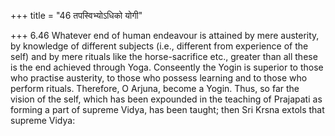 +++
title = "46 तपस्विभ्योऽधिको योगी"

+++
6.46 Whatever end of human endeavour is attained by mere austerity, by
knowledge of different subjects (i.e., different from experience of the
self) and by mere rituals like the horse-sacrifice etc., greater than
all these is the end achieved through Yoga. Conseently the Yogin is
superior to those who practise austerity, to those who possess learning
and to those who perform rituals. Therefore, O Arjuna, become a Yogin.
Thus, so far the vision of the self, which has been expounded in the
teaching of Prajapati as forming a part of supreme Vidya, has been
taught; then Sri Krsna extols that supreme Vidya:
